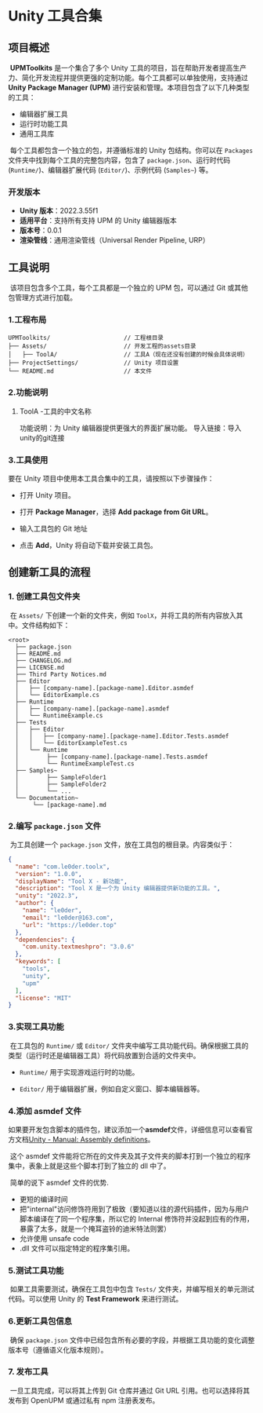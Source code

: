 # Unity 工具合集

## 项目概述

​	**UPMToolkits** 是一个集合了多个 Unity 工具的项目，旨在帮助开发者提高生产力、简化开发流程并提供更强的定制功能。每个工具都可以单独使用，支持通过 **Unity Package Manager (UPM)** 进行安装和管理。本项目包含了以下几种类型的工具：

- 编辑器扩展工具
- 运行时功能工具
- 通用工具库

​	每个工具都包含一个独立的包，并遵循标准的 Unity 包结构。你可以在 `Packages` 文件夹中找到每个工具的完整包内容，包含了 `package.json`、运行时代码 (`Runtime/`)、编辑器扩展代码 (`Editor/`)、示例代码 (`Samples~`) 等。

### 开发版本

- **Unity 版本**：2022.3.55f1
- **适用平台**：支持所有支持 UPM 的 Unity 编辑器版本
- **版本号**：0.0.1
- **渲染管线**：通用渲染管线（Universal Render Pipeline, URP）

## 工具说明

​	该项目包含多个工具，每个工具都是一个独立的 UPM 包，可以通过 Git 或其他包管理方式进行加载。 

### 1.工程布局

```arduino
UPMToolkits/                     // 工程根目录
├── Assets/                      // 开发工程的assets目录
│   ├── ToolA/                   // 工具A（现在还没有创建的时候会具体说明）
├── ProjectSettings/             // Unity 项目设置
└── README.md                    // 本文件
```
### 2.功能说明
1. ToolA -工具的中文名称

   功能说明：为 Unity 编辑器提供更强大的界面扩展功能。
   导入链接：导入unity的git连接
### 3.工具使用

要在 Unity 项目中使用本工具合集中的工具，请按照以下步骤操作：

- 打开 Unity 项目。

- 打开 **Package Manager**，选择 **Add package from Git URL**。

- 输入工具包的 Git 地址

- 点击 **Add**，Unity 将自动下载并安装工具包。

## 创建新工具的流程

### 1. 创建工具包文件夹

​	在 `Assets/` 下创建一个新的文件夹，例如 `ToolX`，并将工具的所有内容放入其中。文件结构如下：

```arduino
<root>
  ├── package.json
  ├── README.md
  ├── CHANGELOG.md
  ├── LICENSE.md
  ├── Third Party Notices.md
  ├── Editor
  │   ├── [company-name].[package-name].Editor.asmdef
  │   └── EditorExample.cs
  ├── Runtime
  │   ├── [company-name].[package-name].asmdef
  │   └── RuntimeExample.cs
  ├── Tests
  │   ├── Editor
  │   │   ├── [company-name].[package-name].Editor.Tests.asmdef
  │   │   └── EditorExampleTest.cs
  │   └── Runtime
  │        ├── [company-name].[package-name].Tests.asmdef
  │        └── RuntimeExampleTest.cs
  ├── Samples~
  │        ├── SampleFolder1
  │        ├── SampleFolder2
  │        └── ...
  └── Documentation~
       └── [package-name].md
```

### 2.编写 `package.json` 文件

​	为工具创建一个 `package.json` 文件，放在工具包的根目录。内容类似于：

``` json
{
  "name": "com.le0der.toolx",
  "version": "1.0.0",
  "displayName": "Tool X - 新功能",
  "description": "Tool X 是一个为 Unity 编辑器提供新功能的工具。",
  "unity": "2022.3",
  "author": {
    "name": "le0der",
    "email": "le0der@163.com",
    "url": "https://le0der.top"
  },
  "dependencies": {
    "com.unity.textmeshpro": "3.0.6"
  },
  "keywords": [
    "tools",
    "unity",
    "upm"
  ],
  "license": "MIT"
}
```

### 3.实现工具功能

​	在工具包的 `Runtime/` 或 `Editor/` 文件夹中编写工具功能代码。确保根据工具的类型（运行时还是编辑器工具）将代码放置到合适的文件夹中。

- `Runtime/` 用于实现游戏运行时的功能。

- `Editor/` 用于编辑器扩展，例如自定义窗口、脚本编辑器等。

  

### 4.添加 asmdef 文件

​	如果要开发包含脚本的插件包，建议添加一个**asmdef**文件，详细信息可以查看官方文档[Unity - Manual: Assembly definitions](https://docs.unity3d.com/2022.3/Documentation/Manual/ScriptCompilationAssemblyDefinitionFiles.html)。

​	这个 asmdef 文件能将它所在的文件夹及其子文件夹的脚本打到一个独立的程序集中，表象上就是这些个脚本打到了独立的 dll 中了。

​	简单的说下 asmdef 文件的优势.

  - 更短的编译时间
  - 把"internal"访问修饰符用到了极致（要知道以往的源代码插件，因为与用户脚本编译在了同一个程序集，所以它的 Internal 修饰符并没起到应有的作用，暴露了太多，就是一个掩耳盗铃的迪米特法则罢）
  - 允许使用 unsafe code
  - .dll 文件可以指定特定的程序集引用。

### 5.测试工具功能

​	如果工具需要测试，确保在工具包中包含 `Tests/` 文件夹，并编写相关的单元测试代码。可以使用 Unity 的 **Test Framework** 来进行测试。

### 6.更新工具包信息

​	确保 `package.json` 文件中已经包含所有必要的字段，并根据工具功能的变化调整版本号（遵循语义化版本规则）。

### 7. 发布工具

​	一旦工具完成，可以将其上传到 Git 仓库并通过 Git URL 引用。也可以选择将其发布到 OpenUPM 或通过私有 npm 注册表发布。
